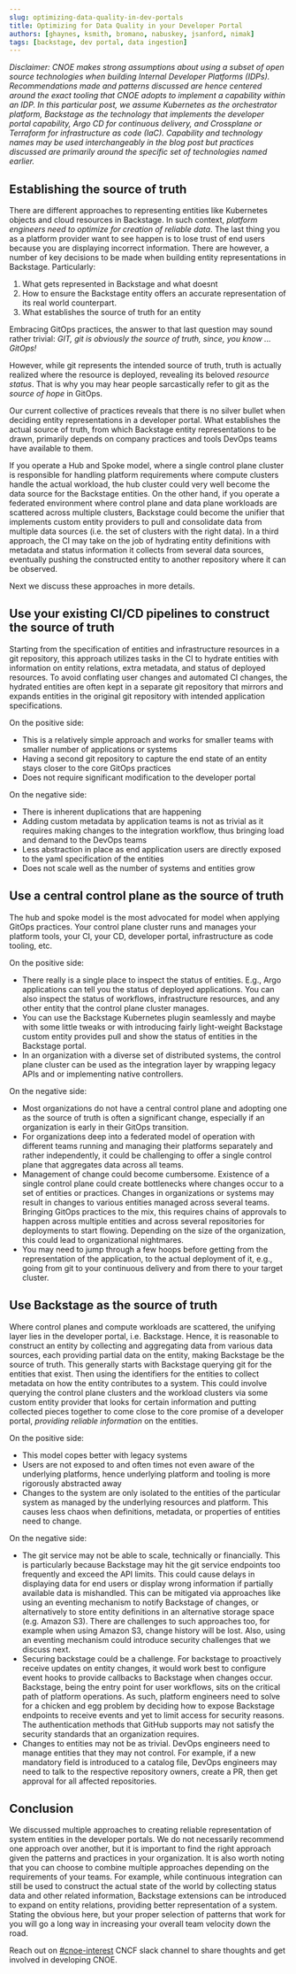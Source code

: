```yaml
---
slug: optimizing-data-quality-in-dev-portals
title: Optimizing for Data Quality in your Developer Portal
authors: [ghaynes, ksmith, bromano, nabuskey, jsanford, nimak]
tags: [backstage, dev portal, data ingestion]
---
```

*Disclaimer: CNOE makes strong assumptions about using a subset of open source technologies when building Internal Developer Platforms (IDPs). Recommendations made and patterns discussed are hence centered around the exact tooling that CNOE adopts to implement a capability within an IDP. In this particular post, we assume Kubernetes as the orchestrator platform, Backstage as the technology that implements the developer portal capability, Argo CD for continuous delivery, and Crossplane or Terraform for infrastructure as code (IaC). Capability and technology names may be used interchangeably in the blog post but practices discussed are primarily around the specific set of technologies named earlier.*

## Establishing the source of truth

There are different approaches to representing entities like Kubernetes objects and cloud resources in Backstage. In such context, *platform engineers need to optimize for creation of reliable data*. The last thing you as a platform provider want to see happen is to lose trust of end users because you are displaying incorrect information. There are however, a number of key decisions to be made when building entity representations in Backstage. Particularly:

1. What gets represented in Backstage and what doesnt
2. How to ensure the Backstage entity offers an accurate representation of its real world counterpart.
3. What establishes the source of truth for an entity

Embracing GitOps practices, the answer to that last question may sound rather trivial: *GIT, git is obviously the source of truth, since, you know ... GitOps!*

However, while git represents the intended source of truth, truth is actually realized where the resource is deployed, revealing its beloved *resource status*. That is why you may hear people sarcastically refer to git as the *source of hope* in GitOps.

Our current collective of practices reveals that there is no silver bullet when deciding entity representations in a developer portal. What establishes the actual source of truth, from which Backstage entity representations to be drawn, primarily depends on company practices and tools DevOps teams have available to them.

If you operate a Hub and Spoke model, where a single control plane cluster is responsible for handling platform requirements where compute clusters handle the actual workload, the hub cluster could very well become the data source for the Backstage entities. On the other hand, if you operate a federated environment where control plane and data plane workloads are scattered across multiple clusters, Backstage could become the unifier that implements custom entity providers to pull and consolidate data from multiple data sources (i.e. the set of clusters with the right data). In a third approach, the CI may take on the job of hydrating entity definitions with metadata and status information it collects from several data sources, eventually pushing the constructed entity to another repository where it can be observed.

Next we discuss these approaches in more details.

## Use your existing CI/CD pipelines to construct the source of truth
Starting from the specification of entities and infrastructure resources in a
git repository, this approach utilizes tasks in the CI to hydrate entities with
information on entity relations, extra metadata, and status of deployed
resources. To avoid conflating user changes and automated CI changes, the
hydrated entities are often kept in a separate git repository that mirrors and
expands entities in the original git repository with intended application
specifications.

On the positive side:

* This is a relatively simple approach and works for smaller teams with smaller number of applications or systems
* Having a second git repository to capture the end state of an entity stays closer to the core GitOps practices
* Does not require significant modification to the developer portal

On the negative side:

* There is inherent duplications that are happening
* Adding custom metadata by application teams is not as trivial as it requires making changes to the integration workflow, thus bringing load and demand to the DevOps teams
* Less abstraction in place as end application users are directly exposed to the yaml specification of the entities
* Does not scale well as the number of systems and entities grow

## Use a central control plane as the source of truth

The hub and spoke model is the most advocated for model when applying GitOps practices. Your control plane cluster runs and manages your platform tools, your CI, your CD, developer portal, infrastructure as code tooling, etc.

On the positive side:

* There really is a single place to inspect the status of entities. E.g., Argo applications can tell you the status of deployed applications. You can also inspect the status of workflows, infrastructure resources, and any other entity that the control plane cluster manages.
* You can use the Backstage Kubernetes plugin seamlessly and maybe with some little tweaks or with introducing fairly light-weight Backstage custom entity provides pull and show the status of entities in the Backstage portal.
* In an organization with a diverse set of distributed systems, the control plane cluster can be used as the integration layer by wrapping legacy APIs and or implementing native controllers.

On the negative side:

* Most organizations do not have a central control plane and adopting one as the source of truth is often a significant change, especially if an organization is early in their GitOps transition.
* For organizations deep into a federated model of operation with different teams running and managing their platforms separately and rather independently, it could be challenging to offer a single control plane that aggregates data across all teams.
* Management of change could become cumbersome. Existence of a single control plane could create bottlenecks where changes occur to a set of entities or practices. Changes in organizations or systems may result in changes to various entities managed across several teams. Bringing GitOps practices to the mix, this requires chains of approvals to happen across multiple entities and across several repositories for deployments to start flowing. Depending on the size of the organization, this could lead to organizational nightmares.
* You may need to jump through a few hoops before getting from the representation of the application, to the actual deployment of it, e.g., going from git to your continuous delivery and from there to your target cluster.

## Use Backstage as the source of truth

Where control planes and compute workloads are scattered, the unifying layer lies in the developer portal, i.e. Backstage. Hence, it is reasonable to construct an entity by collecting and aggregating data from various data sources, each providing partial data on the entity, making Backstage be the source of truth. This generally starts with Backstage querying git for the entities that exist. Then using the identifiers for the entities to collect metadata on how the entity contributes to a system. This could involve querying the control plane clusters and the workload clusters via some custom entity provider that looks for certain information and putting collected pieces together to come close to the core promise of a developer portal, *providing reliable information* on the entities.

On the positive side:

* This model copes better with legacy systems
* Users are not exposed to and often times not even aware of the underlying platforms, hence underlying platform and tooling is more rigorously abstracted away
* Changes to the system are only isolated to the entities of the particular system as managed by the underlying resources and platform. This causes less chaos when definitions, metadata, or properties of entities need to change.

On the negative side:

* The git service may not be able to scale, technically or financially.  This is particularly because Backstage may hit the git service endpoints too frequently and exceed the API limits. This could cause delays in displaying data for end users or display wrong information if partially available data is mishandled. This can be mitigated via approaches like using an eventing mechanism to notify Backstage of changes, or alternatively to store entity definitions in an alternative storage space (e.g. Amazon S3). There are challenges to such approaches too, for example when using Amazon S3, change history will be lost. Also, using an eventing mechanism could introduce security challenges that we discuss next.
* Securing backstage could be a challenge. For backstage to proactively receive updates on entity changes, it would work best to configure event hooks to provide callbacks to Backstage when changes occur. Backstage, being the entry point for user workflows, sits on the critical path of platform operations. As such, platform engineers need to solve for a chicken and egg problem by deciding how to expose Backstage endpoints to receive events and yet to limit access for security reasons. The authentication methods that GitHub supports may not satisfy the security standards that an organization requires.
* Changes to entities may not be as trivial. DevOps engineers need to manage entities that they may not control. For example, if a new mandatory field is introduced to a catalog file, DevOps engineers may need to talk to the respective repository owners, create a PR, then get approval for all affected repositories.

## Conclusion

We discussed multiple approaches to creating reliable representation of system entities in the developer portals. We do not necessarily recommend one approach over another, but it is important to find the right approach given the patterns and practices in your organization. It is also worth noting that you can choose to combine multiple approaches depending on the requirements of your teams. For example, while continuous integration can still be used to construct the actual state of the world by collecting status data and other related information, Backstage extensions can be introduced to expand on entity relations, providing better representation of a system. Stating the obvious here, but your proper selection of patterns that work for you will go a long way in increasing your overall team velocity down the road.

Reach out on [#cnoe-interest](https://cloud-native.slack.com/archives/C05TN9WFN5S) CNCF slack channel to share thoughts and get involved in developing CNOE.

